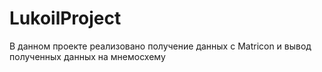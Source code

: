 # LukoilProject
В данном проекте реализовано получение данных с Matricon и вывод полученных данных на мнемосхему

